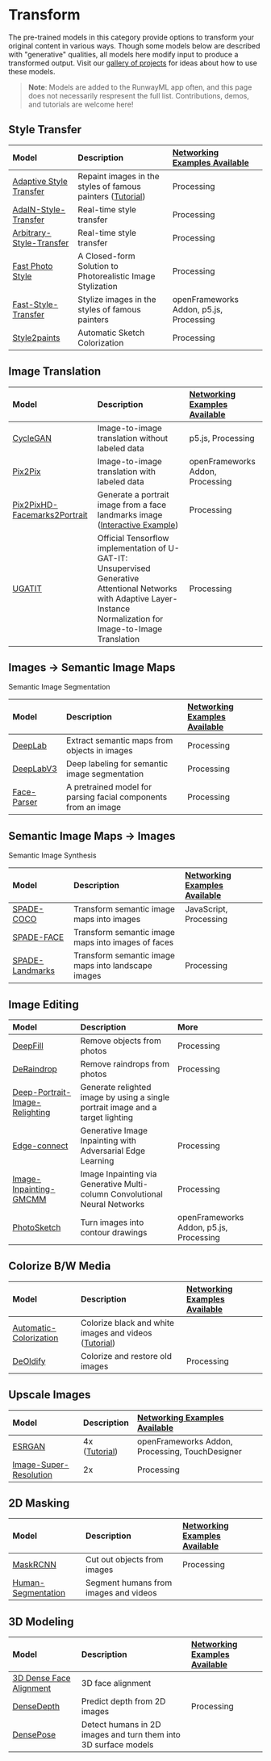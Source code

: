 # Transform

The pre-trained models in this category provide options to transform your original content in various ways. Though some models below are described with "generative" qualities, all models here modify input to produce a transformed output. Visit our [gallery of projects](https://runwayml.com/madewith/) for ideas about how to use these models.


> **Note**: Models are added to the RunwayML app often, and this page does not necessarily respresent the full list. Contributions, demos, and tutorials are welcome here!

## Style Transfer
| Model | Description | [Networking Examples Available](https://learn.runwayml.com/#/networking/examples) |
| :--- | :---| :--- |
| [Adaptive Style Transfer](https://open-app.runwayml.com/?model=runway/Adaptive-Style-Transfer)  | Repaint images in the styles of famous painters ([Tutorial](tutorials/tutorial_style_transfer.md))|Processing |
| [AdaIN-Style-Transfer](https://open-app.runwayml.com/?model=reiinakano/AdaIN-Style-Transfer) | Real-time style transfer | Processing| 
| [Arbitrary-Style-Transfer](https://open-app.runwayml.com/?model=runway/Arbitrary-Image-Stylization) | Real-time style transfer |Processing  |
| [Fast Photo Style](https://open-app.runwayml.com/?model=reiinakano/FastPhotoStyle) | A Closed-form Solution to Photorealistic Image Stylization |Processing |
| [Fast-Style-Transfer](https://open-app.runwayml.com/?model=genekogan/Fast-Style-Transfer) | Stylize images in the styles of famous painters | openFrameworks Addon, p5.js, Processing |
| [Style2paints](https://open-app.runwayml.com/?model=zaid/style2paints) | Automatic Sketch Colorization |Processing |


## Image Translation
| Model | Description | [Networking Examples Available](https://learn.runwayml.com/#/networking/examples) |
| :--- | :---| :--- |
| [CycleGAN](https://open-app.runwayml.com/?model=reiinakano/CycleGAN) | Image-to-image translation without labeled data | p5.js, Processing|
| [Pix2Pix](https://open-app.runwayml.com/?model=reiinakano/Pix2Pix) | Image-to-image translation with labeled data | openFrameworks Addon, Processing|
| [Pix2PixHD-Facemarks2Portrait](https://open-app.runwayml.com/?model=yining/pix2pixHD-Facemarks2Portrait) | Generate a portrait image from a face landmarks image ([Interactive Example](https://experiments.runwayml.com/synthetic_postcard/)) |Processing |
| [UGATIT](https://open-app.runwayml.com/?model=runway/UGATIT) | Official Tensorflow implementation of U-GAT-IT: Unsupervised Generative Attentional Networks with Adaptive Layer-Instance Normalization for Image-to-Image Translation | Processing |


## Images → Semantic Image Maps
Semantic Image Segmentation

| Model | Description | [Networking Examples Available](https://learn.runwayml.com/#/networking/examples) |
| :--- | :---| :--- |
| [DeepLab](https://open-app.runwayml.com/?model=genekogan/deeplab) | Extract semantic maps from objects in images | Processing |
| [DeepLabV3](https://open-app.runwayml.com/?model=runway/DeepLabV3) | Deep labeling for semantic image segmentation | Processing |
| [Face-Parser](https://open-app.runwayml.com/?model=anastasis/Face-Parser) | A pretrained model for parsing facial components from an image | Processing |


## Semantic Image Maps → Images
Semantic Image Synthesis

| Model | Description | [Networking Examples Available](https://learn.runwayml.com/#/networking/examples) |
| :--- | :---| :--- |
| [SPADE-COCO](https://open-app.runwayml.com/?model=runway/spade-coco) | Transform semantic image maps into images | JavaScript, Processing |
| [SPADE-FACE](https://open-app.runwayml.com/?model=sree_harsha/spade-face) | Transform semantic image maps into images of faces| |
| [SPADE-Landmarks](https://open-app.runwayml.com/?model=genekogan/SPADE-Landscapes) | Transform semantic image maps into landscape images | Processing |


## Image Editing
| Model | Description | More |
| :--- | :---| :--- |
| [DeepFill](https://open-app.runwayml.com/?model=runway/DeepFill) | Remove objects from photos | Processing|
| [DeRaindrop](https://open-app.runwayml.com/?model=zaid/DeRaindrop) | Remove raindrops from photos| Processing|
| [Deep-Portrait-Image-Relighting](https://open-app.runwayml.com/?model=sree_harsha/Deep-Portrait-Image-Relighting) | Generate relighted image by using a single portrait image and a target lighting | |
| [Edge-connect](https://open-app.runwayml.com/?model=zaid/edge-connect) | Generative Image Inpainting with Adversarial Edge Learning | Processing |
| [Image-Inpainting-GMCMM](https://open-app.runwayml.com/?model=anastasis/Image-Inpainting-GMCNN) | Image Inpainting via Generative Multi-column Convolutional Neural Networks | Processing|
| [PhotoSketch](https://open-app.runwayml.com/?model=runway/PhotoSketch]) | Turn images into contour drawings | openFrameworks Addon, p5.js, Processing |


## Colorize B/W Media
| Model | Description | [Networking Examples Available](https://learn.runwayml.com/#/networking/examples) |
| :--- | :---| :--- |
| [Automatic-Colorization](https://open-app.runwayml.com/?model=runway/Automatic-Colorization)| Colorize black and white images and videos ([Tutorial](tutorials/tutorial_colorizing_video.md))| |
| [DeOldify](https://open-app.runwayml.com/?model=reiinakano/DeOldify) | Colorize and restore old images | Processing|


## Upscale Images
| Model | Description | [Networking Examples Available](https://learn.runwayml.com/#/networking/examples) |
| :--- | :---| :--- |
| [ESRGAN](https://open-app.runwayml.com/?model=runway/ESRGAN) | 4x ([Tutorial](tutorials/tutorial_esrgan.md))| openFrameworks Addon, Processing, TouchDesigner |
| [Image-Super-Resolution](https://open-app.runwayml.com/?model=runway/Image-Super-Resolution) | 2x |Processing |

## 2D Masking
| Model | Description | [Networking Examples Available](https://learn.runwayml.com/#/networking/examples) |
| :--- | :---| :--- |
| [MaskRCNN](https://open-app.runwayml.com/?model=runway/MaskRCNN) | Cut out objects from images |Processing |
| [Human-Segmentation](https://open-app.runwayml.com/?model=runway/Human-Segmentation) | Segment humans from images and videos | |


## 3D Modeling
| Model | Description | [Networking Examples Available](https://learn.runwayml.com/#/networking/examples) |
| :--- | :---| :--- |
| [3D Dense Face Alignment](https://open-app.runwayml.com/?model=matthewbay/3ddfa) | 3D face alignment | |
| [DenseDepth](https://open-app.runwayml.com/?model=runway/DenseDepth) | Predict depth from 2D images| Processing |
| [DensePose](https://open-app.runwayml.com/?model=runway/DensePose) | Detect humans in 2D images and turn them into 3D surface models | |




